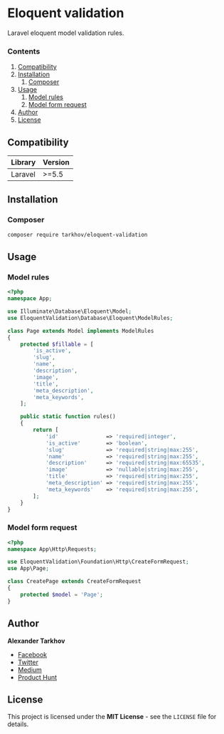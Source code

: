 # Eloquent validation

Laravel eloquent model validation rules.

### Contents

1. [Compatibility](#compatibility)
2. [Installation](#installation)
   1. [Composer](#composer)
3. [Usage](#usage)
   1. [Model rules](#model-rules)
   2. [Model form request](#model-form-request)
4. [Author](#author)
5. [License](#license)

## Compatibility

Library | Version
------- | -------
Laravel | >=5.5

## Installation

### Composer

```bash
composer require tarkhov/eloquent-validation
```

## Usage

### Model rules

```php
<?php
namespace App;

use Illuminate\Database\Eloquent\Model;
use EloquentValidation\Database\Eloquent\ModelRules;

class Page extends Model implements ModelRules
{
    protected $fillable = [
        'is_active',
        'slug',
        'name',
        'description',
        'image',
        'title',
        'meta_description',
        'meta_keywords',
    ];

    public static function rules()
    {
        return [
            'id'               => 'required|integer',
            'is_active'        => 'boolean',
            'slug'             => 'required|string|max:255',
            'name'             => 'required|string|max:255',
            'description'      => 'required|string|max:65535',
            'image'            => 'nullable|string|max:255',
            'title'            => 'required|string|max:255',
            'meta_description' => 'required|string|max:255',
            'meta_keywords'    => 'required|string|max:255',
        ];
    }
}
```

### Model form request

```php
<?php
namespace App\Http\Requests;

use EloquentValidation\Foundation\Http\CreateFormRequest;
use App\Page;

class CreatePage extends CreateFormRequest
{
    protected $model = 'Page';
}
```

## Author

**Alexander Tarkhov**

* [Facebook](https://www.facebook.com/alex.tarkhov)
* [Twitter](https://twitter.com/alextarkhov)
* [Medium](https://medium.com/@tarkhov)
* [Product Hunt](https://www.producthunt.com/@tarkhov)

## License

This project is licensed under the **MIT License** - see the `LICENSE` file for details.
